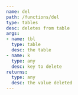 ```yaml
---
name: del
path: /functions/del
type: tables
desc: deletes from table
args:
- name: tbl
  type: table
  desc: the table
- name: k
  type: any
  desc: key to delete
returns:
  type: any
  desc: the value deleted
---
```


